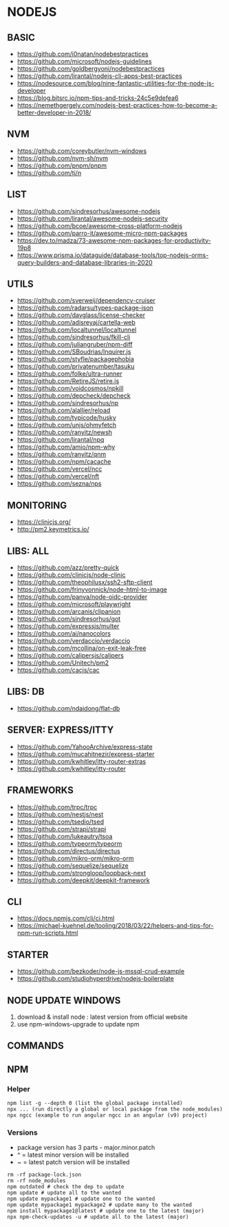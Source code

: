 
# NODEJS

## BASIC

- https://github.com/i0natan/nodebestpractices
- https://github.com/microsoft/nodejs-guidelines
- https://github.com/goldbergyoni/nodebestpractices
- https://github.com/lirantal/nodejs-cli-apps-best-practices
- https://nodesource.com/blog/nine-fantastic-utilities-for-the-node-js-developer
- https://blog.bitsrc.io/npm-tips-and-tricks-24c5e9defea6
- https://nemethgergely.com/nodejs-best-practices-how-to-become-a-better-developer-in-2018/

## NVM

- https://github.com/coreybutler/nvm-windows
- https://github.com/nvm-sh/nvm
- https://github.com/pnpm/pnpm
- https://github.com/tj/n

## LIST
- https://github.com/sindresorhus/awesome-nodejs
- https://github.com/lirantal/awesome-nodejs-security
- https://github.com/bcoe/awesome-cross-platform-nodejs
- https://github.com/parro-it/awesome-micro-npm-packages
- https://dev.to/madza/73-awesome-npm-packages-for-productivity-19p8
- https://www.prisma.io/dataguide/database-tools/top-nodejs-orms-query-builders-and-database-libraries-in-2020

## UTILS

- https://github.com/sverweij/dependency-cruiser
- https://github.com/radarsu/types-package-json
- https://github.com/davglass/license-checker
- https://github.com/adisreyaj/cartella-web
- https://github.com/localtunnel/localtunnel
- https://github.com/sindresorhus/fkill-cli
- https://github.com/juliangruber/npm-diff
- https://github.com/SBoudrias/Inquirer.js
- https://github.com/styfle/packagephobia
- https://github.com/privatenumber/tasuku
- https://github.com/folke/ultra-runner
- https://github.com/RetireJS/retire.js
- https://github.com/voidcosmos/npkill
- https://github.com/depcheck/depcheck
- https://github.com/sindresorhus/np
- https://github.com/alallier/reload
- https://github.com/typicode/husky
- https://github.com/unjs/ohmyfetch
- https://github.com/ranyitz/newsh
- https://github.com/lirantal/npq
- https://github.com/amio/npm-why
- https://github.com/ranyitz/qnm
- https://github.com/npm/cacache
- https://github.com/vercel/ncc
- https://github.com/vercel/nft
- https://github.com/sezna/nps

## MONITORING

- https://clinicjs.org/
- http://pm2.keymetrics.io/

## LIBS: ALL

- https://github.com/azz/pretty-quick
- https://github.com/clinicjs/node-clinic
- https://github.com/theophilusx/ssh2-sftp-client
- https://github.com/frinyvonnick/node-html-to-image
- https://github.com/panva/node-oidc-provider
- https://github.com/microsoft/playwright
- https://github.com/arcanis/clipanion
- https://github.com/sindresorhus/got
- https://github.com/expressjs/multer
- https://github.com/ai/nanocolors
- https://github.com/verdaccio/verdaccio
- https://github.com/mcollina/on-exit-leak-free
- https://github.com/calipersjs/calipers
- https://github.com/Unitech/pm2
- https://github.com/cacjs/cac

## LIBS: DB
- https://github.com/ndaidong/flat-db

## SERVER: EXPRESS/ITTY
- https://github.com/YahooArchive/express-state
- https://github.com/mucahitnezir/express-starter
- https://github.com/kwhitley/itty-router-extras
- https://github.com/kwhitley/itty-router

## FRAMEWORKS

- https://github.com/trpc/trpc
- https://github.com/nestjs/nest
- https://github.com/tsedio/tsed
- https://github.com/strapi/strapi
- https://github.com/lukeautry/tsoa
- https://github.com/typeorm/typeorm
- https://github.com/directus/directus
- https://github.com/mikro-orm/mikro-orm
- https://github.com/sequelize/sequelize
- https://github.com/strongloop/loopback-next
- https://github.com/deepkit/deepkit-framework

## CLI

- https://docs.npmjs.com/cli/ci.html
- https://michael-kuehnel.de/tooling/2018/03/22/helpers-and-tips-for-npm-run-scripts.html

## STARTER
- https://github.com/bezkoder/node-js-mssql-crud-example
- https://github.com/studiohyperdrive/nodejs-boilerplate

## NODE UPDATE WINDOWS

1. download & install node : latest version from official website
2. use npm-windows-upgrade to update npm

## COMMANDS


## NPM

### Helper

```
npm list -g --depth 0 (list the global package installed)
npx ... (run directly a global or local package from the node_modules)
npx ngcc (example to run angular ngcc in an angular (v9) project)
```

### Versions

- package version has 3 parts - major.minor.patch
- ^ = latest minor version will be installed
- ~ = latest patch version will be installed

```
rm -rf package-lock.json
rm -rf node_modules
npm outdated # check the dep to update
npm update # update all to the wanted
npm update mypackage1 # update one to the wanted
npm update mypackage1 mypackage2 # update many to the wanted
npm install mypackage1@latest # update one to the latest (major)
npx npm-check-updates -u # update all to the latest (major)
```